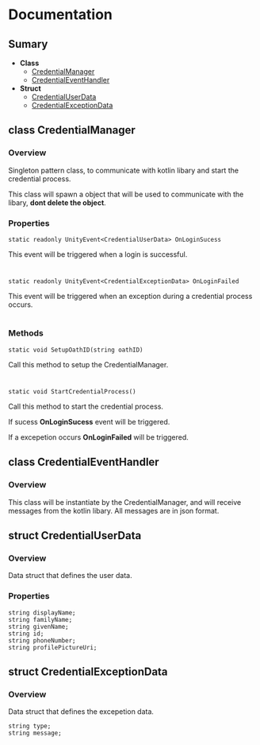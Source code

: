 # Documentation
## Sumary
- **Class**
  - [CredentialManager](./MANUAL.md#class-credentialManager)
  - [CredentialEventHandler](./MANUAL.md#class-credentialEventHandler)
- **Struct**
  - [CredentialUserData](./MANUAL.md#struct-credentialUserData)
  - [CredentialExceptionData](./MANUAL.md#credentialExceptionData)
  
## class CredentialManager
### Overview
Singleton pattern class, to communicate with kotlin libary and start the credential process.

This class will spawn a object that will be used to communicate with the libary, **dont delete the object**.
### Properties
```
static readonly UnityEvent<CredentialUserData> OnLoginSucess
```
This event will be triggered when a login is successful.
#

```
static readonly UnityEvent<CredentialExceptionData> OnLoginFailed
```
This event will be triggered when an exception during a credential process occurs.

# 
### Methods
```
static void SetupOathID(string oathID)
```
Call this method to setup the CredentialManager.
#

```
static void StartCredentialProcess()
```
Call this method to start the credential process. 

If sucess **OnLoginSucess** event will be triggered. 

If a excepetion occurs **OnLoginFailed** will be triggered.

## class CredentialEventHandler
### Overview
This class will be instantiate by the CredentialManager, and will receive messages from the kotlin libary. All messages are in json format.

## struct CredentialUserData
### Overview
Data struct that defines the user data.
### Properties
```
string displayName;
string familyName;
string givenName;
string id;
string phoneNumber;
string profilePictureUri;
```

## struct CredentialExceptionData
### Overview
Data struct that defines the excepetion data.
```
string type;
string message;
```
